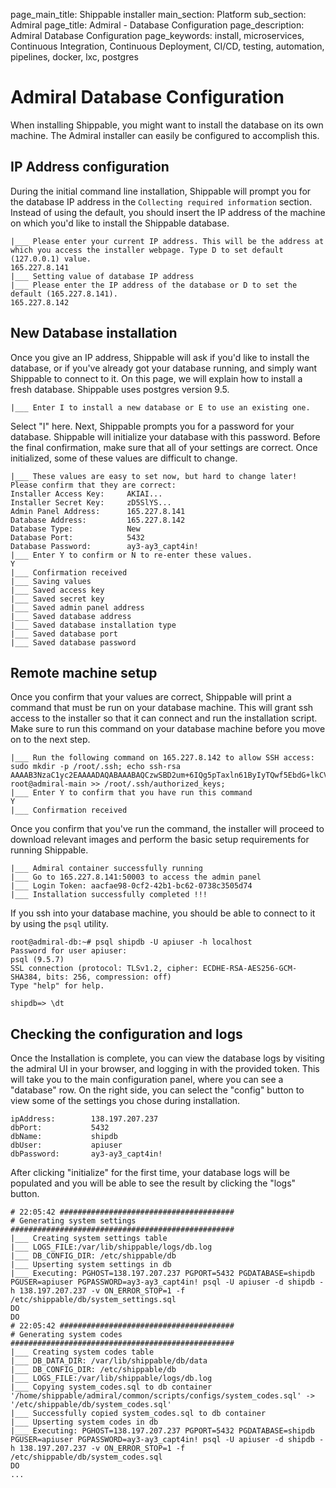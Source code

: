 page_main_title: Shippable installer
main_section: Platform
sub_section: Admiral
page_title: Admiral - Database Configuration
page_description: Admiral Database Configuration
page_keywords: install, microservices, Continuous Integration, Continuous Deployment, CI/CD, testing, automation, pipelines, docker, lxc, postgres

# Admiral Database Configuration
When installing Shippable, you might want to install the database on its own machine.  The Admiral installer can easily be configured to accomplish this.

## IP Address configuration
During the initial command line installation, Shippable will prompt you for the database IP address in the `Collecting required information` section.  Instead of using the default, you should insert the IP address of the machine on which you'd like to install the Shippable database.
```
|___ Please enter your current IP address. This will be the address at which you access the installer webpage. Type D to set default (127.0.0.1) value.
165.227.8.141
|___ Setting value of database IP address
|___ Please enter the IP address of the database or D to set the default (165.227.8.141).
165.227.8.142

```

## New Database installation

Once you give an IP address, Shippable will ask if you'd like to install the database, or if you've already got your database running, and simply want Shippable to connect to it.  On this page, we will explain how to install a fresh database.  Shippable uses postgres version 9.5.

```
|___ Enter I to install a new database or E to use an existing one.
```

Select "I" here.  Next, Shippable prompts you for a password for your database.  Shippable will initialize your database with this password.  Before the final confirmation, make sure that all of your settings are correct. Once initialized, some of these values are difficult to change.

```
|___ These values are easy to set now, but hard to change later! Please confirm that they are correct:
Installer Access Key:     AKIAI...
Installer Secret Key:     zD5SlYS...
Admin Panel Address:      165.227.8.141
Database Address:         165.227.8.142
Database Type:            New
Database Port:            5432
Database Password:        ay3-ay3_capt4in!
|___ Enter Y to confirm or N to re-enter these values.
Y
|___ Confirmation received
|___ Saving values
|___ Saved access key
|___ Saved secret key
|___ Saved admin panel address
|___ Saved database address
|___ Saved database installation type
|___ Saved database port
|___ Saved database password

```

## Remote machine setup

Once you confirm that your values are correct, Shippable will print a command that must be run on your database machine.  This will grant ssh access to the installer so that it can connect and run the installation script.  Make sure to run this command on your database machine before you move on to the next step.

```
|___ Run the following command on 165.227.8.142 to allow SSH access:
sudo mkdir -p /root/.ssh; echo ssh-rsa AAAAB3NzaC1yc2EAAAADAQABAAABAQCzwSBD2um+6IQg5pTaxln61ByIyTQwf5EbdG+lkCVwKeWOPnGEQvMsHepBhi15eG7icpx1m6Fx+azFAxuxofmmhwCvlZPsqImRzCNCMKrUf0GxdlMjvt5JD5WbMr5WYpPtzh0z7g7Be1DbssrwF6tsmhoJc3AAGoKhdf1pgMHwAuL5i1KxBmSheCJ6SPFctHpct6XuUvVCxRX7Ty6MSqaV+rAvDyGPGBsnN5EKpQriLfMVnTVbblrUw2/ZwEqS2uj+CeHJ9yOxk+cc9/iKio4otuEHfBHwBgEJPfys1liQoPfHar7TIttSfMzB7Xe/nF root@admiral-main >> /root/.ssh/authorized_keys;
|___ Enter Y to confirm that you have run this command
Y
|___ Confirmation received

```

Once you confirm that you've run the command, the installer will proceed to download relevant images and perform the basic setup requirements for running Shippable.
```
|___ Admiral container successfully running
|___ Go to 165.227.8.141:50003 to access the admin panel
|___ Login Token: aacfae98-0cf2-42b1-bc62-0738c3505d74
|___ Installation successfully completed !!!

```

If you ssh into your database machine, you should be able to connect to it by using the `psql` utility.
```
root@admiral-db:~# psql shipdb -U apiuser -h localhost
Password for user apiuser:
psql (9.5.7)
SSL connection (protocol: TLSv1.2, cipher: ECDHE-RSA-AES256-GCM-SHA384, bits: 256, compression: off)
Type "help" for help.

shipdb=> \dt

```

## Checking the configuration and logs
Once the Installation is complete, you can view the database logs by visiting the admiral UI in your browser, and logging in with the provided token.  This will take you to the main configuration panel, where you can see a "database" row.  On the right side, you can select the "config" button to view some of the settings you chose during installation.

```
ipAddress:        138.197.207.237
dbPort:           5432
dbName:           shipdb
dbUser:           apiuser
dbPassword:       ay3-ay3_capt4in!
```

After clicking "initialize" for the first time, your database logs will be populated and you will be able to see the result by clicking the "logs" button.

```
# 22:05:42 #######################################
# Generating system settings
##################################################
|___ Creating system settings table
|___ LOGS_FILE:/var/lib/shippable/logs/db.log
|___ DB_CONFIG_DIR: /etc/shippable/db
|___ Upserting system settings in db
|___ Executing: PGHOST=138.197.207.237 PGPORT=5432 PGDATABASE=shipdb PGUSER=apiuser PGPASSWORD=ay3-ay3_capt4in! psql -U apiuser -d shipdb -h 138.197.207.237 -v ON_ERROR_STOP=1 -f /etc/shippable/db/system_settings.sql
DO
DO
# 22:05:42 #######################################
# Generating system codes
##################################################
|___ Creating system codes table
|___ DB_DATA_DIR: /var/lib/shippable/db/data
|___ DB_CONFIG_DIR: /etc/shippable/db
|___ LOGS_FILE:/var/lib/shippable/logs/db.log
|___ Copying system_codes.sql to db container
'/home/shippable/admiral/common/scripts/configs/system_codes.sql' -> '/etc/shippable/db/system_codes.sql'
|___ Successfully copied system_codes.sql to db container
|___ Upserting system codes in db
|___ Executing: PGHOST=138.197.207.237 PGPORT=5432 PGDATABASE=shipdb PGUSER=apiuser PGPASSWORD=ay3-ay3_capt4in! psql -U apiuser -d shipdb -h 138.197.207.237 -v ON_ERROR_STOP=1 -f /etc/shippable/db/system_codes.sql
DO
...
```

